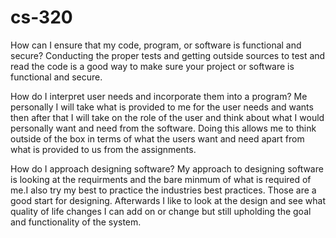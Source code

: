 # cs-320
How can I ensure that my code, program, or software is functional and secure?
  Conducting the proper tests and getting outside sources to test and read the code is a good way to make sure your project or software is functional and secure. 

How do I interpret user needs and incorporate them into a program?
  Me personally I will take what is provided to me for the user needs and wants then after that I will take on the role of the user and think about what I would personally want and need from the software. Doing this allows me to think outside of the box in terms of what the users want and need apart from what is provided to us from the assignments. 

How do I approach designing software?
  My approach to designing software is looking at the requirments and the bare minmum of what is required of me.I also try my best to practice the industries best practices. Those are a good start for designing. Afterwards I like to look at the design and see what quality of life changes I can add on or change but still upholding the goal and functionality of the system. 

